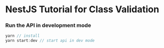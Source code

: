 # NestJS Tutorial for Class Validation

### Run the API in development mode
```javascript
yarn // install
yarn start:dev // start api in dev mode
```
